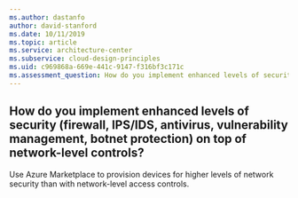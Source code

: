 ```yaml
---
ms.author: dastanfo
author: david-stanford
ms.date: 10/11/2019
ms.topic: article
ms.service: architecture-center
ms.subservice: cloud-design-principles
ms.uid: c969868a-669e-441c-9147-f316bf3c171c
ms.assessment_question: How do you implement enhanced levels of security (firewall, IPS/IDS, antivirus, vulnerability management, botnet protection) on top of network-level controls?
---
```

## How do you implement enhanced levels of security (firewall, IPS/IDS, antivirus, vulnerability management, botnet protection) on top of network-level controls?

Use Azure Marketplace to provision devices for higher levels of network security than with network-level access controls.
